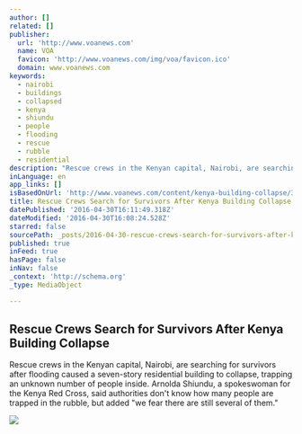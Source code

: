 ```yaml
---
author: []
related: []
publisher:
  url: 'http://www.voanews.com'
  name: VOA
  favicon: 'http://www.voanews.com/img/voa/favicon.ico'
  domain: www.voanews.com
keywords:
  - nairobi
  - buildings
  - collapsed
  - kenya
  - shiundu
  - people
  - flooding
  - rescue
  - rubble
  - residential
description: "Rescue crews in the Kenyan capital, Nairobi, are searching for survivors after flooding caused a seven-story residential building to collapse, trapping an unknown number of people inside. Arnolda Shiundu, a spokeswoman for the Kenya Red Cross, said authorities don't know how many people are trapped in the rubble, but added \"we fear there are still several of them.\""
inLanguage: en
app_links: []
isBasedOnUrl: 'http://www.voanews.com/content/kenya-building-collapse/3309589.html'
title: Rescue Crews Search for Survivors After Kenya Building Collapse
datePublished: '2016-04-30T16:11:49.318Z'
dateModified: '2016-04-30T16:08:24.528Z'
starred: false
sourcePath: _posts/2016-04-30-rescue-crews-search-for-survivors-after-kenya-building-colla.md
published: true
inFeed: true
hasPage: false
inNav: false
_context: 'http://schema.org'
_type: MediaObject

---
```

<article style=""><h1>Rescue Crews Search for Survivors After Kenya Building Collapse</h1><p>Rescue crews in the Kenyan capital, Nairobi, are searching for survivors after flooding caused a seven-story residential building to collapse, trapping an unknown number of people inside. Arnolda Shiundu, a spokeswoman for the Kenya Red Cross, said authorities don't know how many people are trapped in the rubble, but added "we fear there are still several of them."</p><img src="http://gdb.voanews.com/066C56D6-350A-42E9-AE3E-39AA11C2EDD9_mw1024_mh1024_s.jpg" /></article>